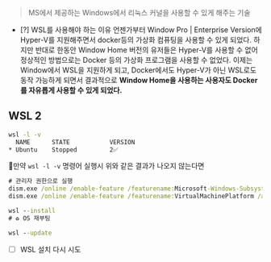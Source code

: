 
> MS에서 제공하는 Windows에서 리눅스 커널을 사용할 수 있게 해주는 기술

 - [?] WSL를 사용해야 하는 이유
언젠가부터 Window Pro | Enterprise Version에 Hyper-V를 지원해주면서
docker등의 가상화 컴퓨팅을 사용할 수 있게 되었다.
하지만 반대로 한동안 Window Home 버전의 유저들은 Hyper-V를 사용할 수 없어 정상적인 방법으로는 Docker 등의 가상화 프로그램을 사용할 수 없었다.
이제는 Window에서 WSL을 지원하게 되고, Docker에서도 Hyper-V가 아닌 WSL로도 동작 가능하게 되면서
결과적으로 **Window Home을 사용하는 사용자도 Docker를 자유롭게 사용할 수 있게 되었다.**

## WSL 2

```bat
wsl -l -v
  NAME      STATE           VERSION
* Ubuntu    Stopped         2✅
```

🧨만약 `wsl -l -v` 명령어 실행시 위와 같은 결과가 나오지 않는다면
```bat
# 관리자 권한으로 실행
dism.exe /online /enable-feature /featurename:Microsoft-Windows-Subsystem-Linux /all /norestart
dism.exe /online /enable-feature /featurename:VirtualMachinePlatform /all /norestart

wsl --install
# ♻️ OS 재부팅

wsl --update
```
- [ ] WSL 설치 다시 시도
